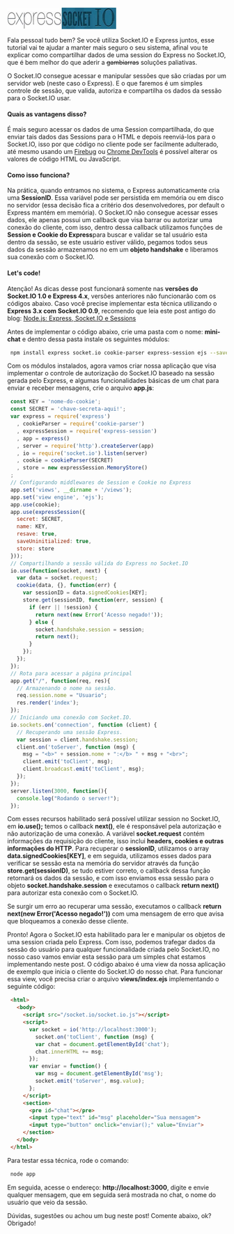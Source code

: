 ![Criando um chat usando session do Express 4 no Socket.IO 1.0](../images/express-socketio.jpg "Criando um chat usando session do Express 4 no Socket.IO 1.0")

Fala pessoal tudo bem? Se você utiliza Socket.IO e Express juntos, esse tutorial vai te ajudar a manter mais seguro o seu sistema, afinal vou te explicar como compartilhar dados de uma session do Express no Socket.IO, que é bem melhor do que aderir a ~~gambiarras~~ soluções paliativas.

O Socket.IO consegue acessar e manipular sessões que são criadas por um servidor web (neste caso o Express). E o que faremos é um simples controle de sessão, que valida, autoriza e compartilha os dados da sessão para o Socket.IO usar.

#### Quais as vantagens disso?

É mais seguro acessar os dados de uma Session compartilhada, do que enviar tais dados das Sessions para o HTML e depois reenviá-los para o Socket.IO, isso por que código no cliente pode ser facilmente adulterado, até mesmo usando um [Firebug](http://getfirebug.com "Firebug") ou [Chrome DevTools](https://developers.google.com/chrome-developer-tools/ "Chrome DevTools") é possível alterar os valores de código HTML ou JavaScript.

#### Como isso funciona?

Na prática, quando entramos no sistema, o Express automaticamente cria uma **SessionID**. Essa variável pode ser persistida em memória ou em disco no servidor (essa decisão fica a critério dos desenvolvedores, por default o Express mantém em memória). O Socket.IO não consegue acessar esses dados, ele apenas possui um callback que visa barrar ou autorizar uma conexão do cliente, com isso, dentro dessa callback utilizamos funções de **Session e Cookie do Express**para buscar e validar se tal usuário esta dentro da sessão, se este usuário estiver válido, pegamos todos seus dados da sessão armazenamos no em um **objeto handshake** e liberamos sua conexão com o Socket.IO.

#### Let's code!

Atenção! As dicas desse post funcionará somente nas **versões do Socket.IO 1.0 e Express 4.x**, versões anteriores não funcionarão com os códigos abaixo. Caso você precise implementar esta técnica utilizando o **Express 3.x com Socket.IO 0.9**, recomendo que leia este post antigo do blog: [Node.js: Express, Socket.IO e Sessions](../nodejs-express-socketio-e-sessions/ "Node.js: Express, Socket.IO e Sessions")

Antes de implementar o código abaixo, crie uma pasta com o nome: **mini-chat** e dentro dessa pasta instale os seguintes módulos:

``` bash
 npm install express socket.io cookie-parser express-session ejs --save
``` 

Com os módulos instalados, agora vamos criar nossa aplicação que visa implementar o controle de autorização do Socket.IO baseado na sessão gerada pelo Express, e algumas funcionalidades básicas de um chat para enviar e receber mensagens, crie o arquivo **app.js**:

``` javascript
 const KEY = 'nome-do-cookie';
 const SECRET = 'chave-secreta-aqui!';
 var express = require('express')
   , cookieParser = require('cookie-parser')
   , expressSession = require('express-session')
   , app = express()
   , server = require('http').createServer(app)
   , io = require('socket.io').listen(server)
   , cookie = cookieParser(SECRET)
   , store = new expressSession.MemoryStore()
 ;
 // Configurando middlewares de Session e Cookie no Express
 app.set('views', __dirname + '/views');
 app.set('view engine', 'ejs');
 app.use(cookie);
 app.use(expressSession({
   secret: SECRET,
   name: KEY,
   resave: true,
   saveUninitialized: true,
   store: store
 }));
 // Compartilhando a sessão válida do Express no Socket.IO
 io.use(function(socket, next) {
   var data = socket.request;
   cookie(data, {}, function(err) {
     var sessionID = data.signedCookies[KEY];
     store.get(sessionID, function(err, session) {
       if (err || !session) {
         return next(new Error('Acesso negado!'));
       } else {
         socket.handshake.session = session;
         return next();
       }
     });
   });
 });
 // Rota para acessar a página principal
 app.get("/", function(req, res){
   // Armazenando o nome na sessão.
   req.session.nome = "Usuario";
   res.render('index');
 });
 // Iniciando uma conexão com Socket.IO.
 io.sockets.on('connection', function (client) {
   // Recuperando uma sessão Express.
   var session = client.handshake.session;
   client.on('toServer', function (msg) {
     msg = "<b>" + session.nome + ":</b> " + msg + "<br>";
     client.emit('toClient', msg);
     client.broadcast.emit('toClient', msg);
   });
 });
 server.listen(3000, function(){
   console.log("Rodando o server!");
 });
``` 

Com esses recursos habilitado será possível utilizar session no Socket.IO, em **io.use();** temos o callback **next()**, ele é responsável pela autorização e não autorização de uma conexão. A variável **socket.request** contém informações da requisição do cliente, isso inclui **headers, cookies e outras informações do HTTP**. Para recuperar o **sessionID**, utilizamos o array **data.signedCookies[KEY]**, e em seguida, utilizamos esses dados para verificar se sessão esta na memória do servidor através da função **store.get(sessionID)**, se tudo estiver correto, o callback dessa função retornará os dados da sessão, e com isso enviamos essa sessão para o objeto **socket.handshake.session** e executamos o callback **return next()** para autorizar esta conexão com o Socket.IO.

Se surgir um erro ao recuperar uma sessão, executamos o callback **return next(new Error('Acesso negado!'))** com uma mensagem de erro que avisa que bloqueamos a conexão desse cliente.

Pronto! Agora o Socket.IO esta habilitado para ler e manipular os objetos de uma session criada pelo Express. Com isso, podemos trafegar dados da sessão do usuário para qualquer funcionalidade criada pelo Socket.IO, no nosso caso vamos enviar esta sessão para um simples chat estamos implementando neste post. O código abaixo é uma view da nossa aplicação de exemplo que inicia o cliente do Socket.IO do nosso chat. Para funcionar essa view, você precisa criar o arquivo **views/index.ejs** implementando o seguinte código:

``` html
 <html>
   <body>
     <script src="/socket.io/socket.io.js"></script>
     <script>
       var socket = io('http://localhost:3000');
         socket.on('toClient', function (msg) {
         var chat = document.getElementById('chat');
         chat.innerHTML += msg;
       });
       var enviar = function() {
         var msg = document.getElementById('msg');
         socket.emit('toServer', msg.value);
       };
     </script>
     <section>
       <pre id="chat"></pre>
       <input type="text" id="msg" placeholder="Sua mensagem">
       <input type="button" onclick="enviar();" value="Enviar">
     </section>
   </body>
 </html>
``` 

Para testar essa técnica, rode o comando:

``` bash
 node app
``` 

Em seguida, acesse o endereço: **http://localhost:3000**, digite e envie qualquer mensagem, que em seguida será mostrada no chat, o nome do usuário que veio da sessão.

Dúvidas, sugestões ou achou um bug neste post! Comente abaixo, ok? Obrigado!